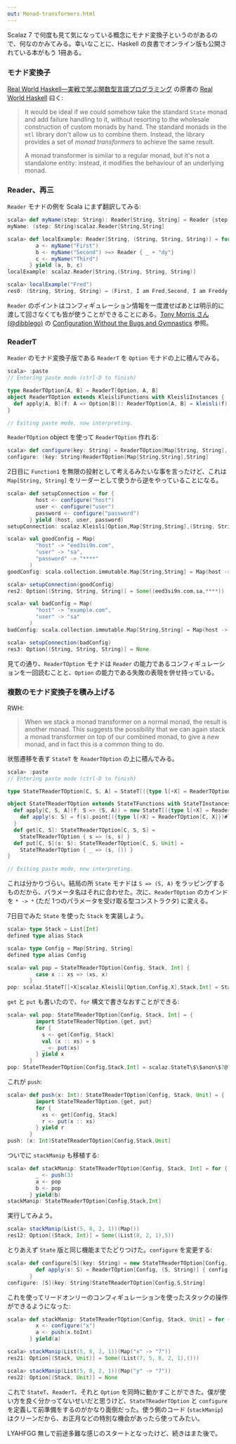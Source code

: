 ```yaml
---
out: Monad-transformers.html
---
```


Scalaz 7 で何度も見て気になっている概念にモナド変換子というのがあるので、何なのかみてみる。幸いなことに、Haskell の良書でオンライン版も公開されている本がもう 1冊ある。

### モナド変換子

[Real World Haskell―実戦で学ぶ関数型言語プログラミング](http://www.amazon.co.jp/dp/4873114233) の原書の [Real World Haskell](http://book.realworldhaskell.org/read/monad-transformers.html) 曰く:

> It would be ideal if we could somehow take the standard `State` monad and add failure handling to it, without resorting to the wholesale construction of custom monads by hand. The standard monads in the `mtl` library don't allow us to combine them. Instead, the library provides a set of *monad transformers* to achieve the same result.
>
> A monad transformer is similar to a regular monad, but it's not a standalone entity: instead, it modifies the behaviour of an underlying monad. 

### Reader、再三

`Reader` モナドの例を Scala にまず翻訳してみる:

```scala
scala> def myName(step: String): Reader[String, String] = Reader {step + ", I am " + _}
myName: (step: String)scalaz.Reader[String,String]

scala> def localExample: Reader[String, (String, String, String)] = for {
         a <- myName("First")
         b <- myName("Second") >=> Reader { _ + "dy"}
         c <- myName("Third")  
       } yield (a, b, c)
localExample: scalaz.Reader[String,(String, String, String)]

scala> localExample("Fred")
res0: (String, String, String) = (First, I am Fred,Second, I am Freddy,Third, I am Fred)
```

`Reader` のポイントはコンフィギュレーション情報を一度渡せばあとは明示的に渡して回さなくても皆が使うことができることにある。[Tony Morris さん(@dibblego)](https://twitter.com/dibblego) の [Configuration Without the Bugs and Gymnastics](http://vimeo.com/20674558) 参照。

### ReaderT

`Reader` のモナド変換子版である `ReaderT` を `Option` モナドの上に積んでみる。

```scala
scala> :paste
// Entering paste mode (ctrl-D to finish)

type ReaderTOption[A, B] = ReaderT[Option, A, B]
object ReaderTOption extends KleisliFunctions with KleisliInstances {
  def apply[A, B](f: A => Option[B]): ReaderTOption[A, B] = kleisli(f)
}

// Exiting paste mode, now interpreting.
```

`ReaderTOption` object を使って `ReaderTOption` 作れる:

```scala
scala> def configure(key: String) = ReaderTOption[Map[String, String], String] {_.get(key)} 
configure: (key: String)ReaderTOption[Map[String,String],String]
```

2日目に `Function1` を無限の投射として考えるみたいな事を言ったけど、これは `Map[String, String]` をリーダーとして使うから逆をやっていることになる。

```scala
scala> def setupConnection = for {
         host <- configure("host")
         user <- configure("user")
         password <- configure("password")
       } yield (host, user, password)
setupConnection: scalaz.Kleisli[Option,Map[String,String],(String, String, String)]

scala> val goodConfig = Map(
         "host" -> "eed3si9n.com",
         "user" -> "sa",
         "password" -> "****"
       )
goodConfig: scala.collection.immutable.Map[String,String] = Map(host -> eed3si9n.com, user -> sa, password -> ****)

scala> setupConnection(goodConfig)
res2: Option[(String, String, String)] = Some((eed3si9n.com,sa,****))

scala> val badConfig = Map(
         "host" -> "example.com",
         "user" -> "sa"
       )
badConfig: scala.collection.immutable.Map[String,String] = Map(host -> example.com, user -> sa)

scala> setupConnection(badConfig)
res3: Option[(String, String, String)] = None
```

見ての通り、`ReaderTOption` モナドは `Reader` の能力であるコンフィギュレーションを一回読むことと、`Option` の能力である失敗の表現を併せ持っている。

### 複数のモナド変換子を積み上げる

RWH:

> When we stack a monad transformer on a normal monad, the result is another monad. This suggests the possibility that we can again stack a monad transformer on top of our combined monad, to give a new monad, and in fact this is a common thing to do.

状態遷移を表す `StateT` を `ReaderTOption` の上に積んでみる。

```scala
scala> :paste
// Entering paste mode (ctrl-D to finish)

type StateTReaderTOption[C, S, A] = StateT[({type l[+X] = ReaderTOption[C, X]})#l, S, A]

object StateTReaderTOption extends StateTFunctions with StateTInstances {
  def apply[C, S, A](f: S => (S, A)) = new StateT[({type l[+X] = ReaderTOption[C, X]})#l, S, A] {
    def apply(s: S) = f(s).point[({type l[+X] = ReaderTOption[C, X]})#l]
  }
  def get[C, S]: StateTReaderTOption[C, S, S] =
    StateTReaderTOption { s => (s, s) }
  def put[C, S](s: S): StateTReaderTOption[C, S, Unit] =
    StateTReaderTOption { _ => (s, ()) }
}

// Exiting paste mode, now interpreting.
```

これは分かりづらい。結局の所 `State` モナドは `S => (S, A)` をラッピングするものだから、パラメータ名はそれに合わせた。次に、`ReaderTOption` のカインドを `* -> *` (ただ 1つのパラメータを受け取る型コンストラクタ) に変える。

7日目でみた `State` を使った `Stack` を実装しよう。

```scala
scala> type Stack = List[Int]
defined type alias Stack

scala> type Config = Map[String, String]
defined type alias Config

scala> val pop = StateTReaderTOption[Config, Stack, Int] {
         case x :: xs => (xs, x)
       }
pop: scalaz.StateT[[+X]scalaz.Kleisli[Option,Config,X],Stack,Int] = StateTReaderTOption\$\$anon\$1@122313eb
```

`get` と `put` も書いたので、`for` 構文で書きなおすことができる:

```scala
scala> val pop: StateTReaderTOption[Config, Stack, Int] = {
         import StateTReaderTOption.{get, put}
         for {
           s <- get[Config, Stack]
           val (x :: xs) = s
           _ <- put(xs)
         } yield x
       }
pop: StateTReaderTOption[Config,Stack,Int] = scalaz.StateT\$\$anon\$7@7eb316d2
```

これが `push`:

```scala
scala> def push(x: Int): StateTReaderTOption[Config, Stack, Unit] = {
         import StateTReaderTOption.{get, put}
         for {
           xs <- get[Config, Stack]
           r <- put(x :: xs)
         } yield r
       }
push: (x: Int)StateTReaderTOption[Config,Stack,Unit]
```

ついでに `stackManip` も移植する:

```scala
scala> def stackManip: StateTReaderTOption[Config, Stack, Int] = for {
         _ <- push(3)
         a <- pop
         b <- pop
       } yield(b)
stackManip: StateTReaderTOption[Config,Stack,Int]
```

実行してみよう。

```scala
scala> stackManip(List(5, 8, 2, 1))(Map())
res12: Option[(Stack, Int)] = Some((List(8, 2, 1),5))
```

とりあえず `State` 版と同じ機能までたどりつけた。`configure` を変更する:

```scala
scala> def configure[S](key: String) = new StateTReaderTOption[Config, S, String] {
         def apply(s: S) = ReaderTOption[Config, (S, String)] { config: Config => config.get(key) map {(s, _)} }
       }
configure: [S](key: String)StateTReaderTOption[Config,S,String]
```

これを使ってリードオンリーのコンフィギュレーションを使ったスタックの操作ができるようになった:

```scala
scala> def stackManip: StateTReaderTOption[Config, Stack, Unit] = for {
         x <- configure("x")
         a <- push(x.toInt)
       } yield(a)

scala> stackManip(List(5, 8, 2, 1))(Map("x" -> "7"))
res21: Option[(Stack, Unit)] = Some((List(7, 5, 8, 2, 1),()))

scala> stackManip(List(5, 8, 2, 1))(Map("y" -> "7"))
res22: Option[(Stack, Unit)] = None
```

これで `StateT`、`ReaderT`、それと `Option` を同時に動かすことができた。僕が使い方を良く分かってないせいだと思うけど、`StateTReaderTOption` と `configure` を定義して前準備をするのがかなり面倒だった。使う側のコード (`stackManip`) はクリーンだから、お正月などの特別な機会があったら使ってみたい。

LYAHFGG 無しで前途多難な感じのスタートとなったけど、続きはまた後で。
